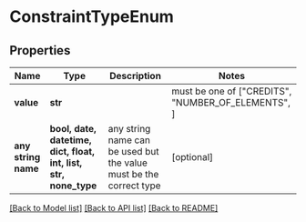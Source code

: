 # ConstraintTypeEnum


## Properties
Name | Type | Description | Notes
------------ | ------------- | ------------- | -------------
**value** | **str** |  |  must be one of ["CREDITS", "NUMBER_OF_ELEMENTS", ]
**any string name** | **bool, date, datetime, dict, float, int, list, str, none_type** | any string name can be used but the value must be the correct type | [optional]

[[Back to Model list]](../README.md#documentation-for-models) [[Back to API list]](../README.md#documentation-for-api-endpoints) [[Back to README]](../README.md)


